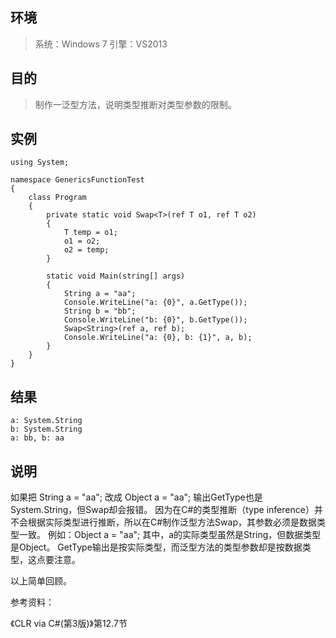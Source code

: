 ## 环境
> 系统：Windows 7
> 引擎：VS2013

## 目的

> 制作一泛型方法，说明类型推断对类型参数的限制。

## 实例

```
using System;

namespace GenericsFunctionTest
{
    class Program
    {
        private static void Swap<T>(ref T o1, ref T o2)
        {
            T temp = o1;
            o1 = o2;
            o2 = temp;
        }

        static void Main(string[] args)
        {
            String a = "aa";
            Console.WriteLine("a: {0}", a.GetType());
            String b = "bb";
            Console.WriteLine("b: {0}", b.GetType());
            Swap<String>(ref a, ref b);
            Console.WriteLine("a: {0}, b: {1}", a, b);
        }
    }
}

```

## 结果
```
a: System.String
b: System.String
a: bb, b: aa
```

## 说明

如果把 String a = "aa"; 改成 Object a = "aa"; 输出GetType也是System.String，但Swap却会报错。
因为在C#的类型推断（type inference）并不会根据实际类型进行推断，所以在C#制作泛型方法Swap，其参数必须是数据类型一致。
例如：Object a = "aa";
其中，a的实际类型虽然是String，但数据类型是Object。
GetType输出是按实际类型，而泛型方法的类型参数却是按数据类型，这点要注意。



以上简单回顾。

参考资料： 

《CLR via C#(第3版)》第12.7节